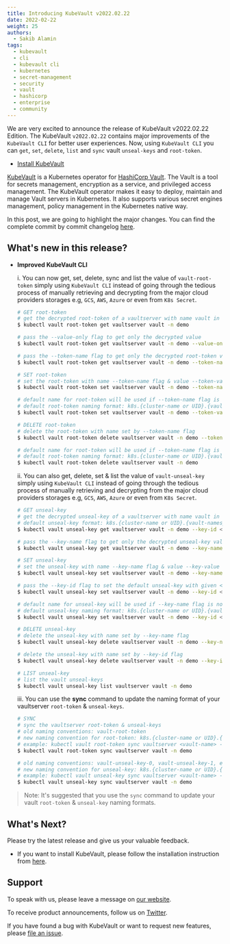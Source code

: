 ```yaml
---
title: Introducing KubeVault v2022.02.22
date: 2022-02-22
weight: 25
authors:
  - Sakib Alamin
tags:
  - kubevault
  - cli
  - kubevault cli
  - kubernetes
  - secret-management
  - security
  - vault
  - hashicorp
  - enterprise
  - community
---
```


We are very excited to announce the release of KubeVault v2022.02.22 Edition. The KubeVault `v2022.02.22` contains major improvements of the `KubeVault CLI` for better user experiences. Now, using `KubeVault CLI` you can `get`, `set`, `delete`, `list` and `sync` vault `unseal-keys` and `root-token`.

- [Install KubeVault](https://kubevault.com/docs/v2022.02.02/setup/)

[KubeVault](https://kubevault.com) is a Kubernetes operator for [HashiCorp Vault](https://www.vaultproject.io/). The Vault is a tool for secrets management, encryption as a service, and privileged access management. The KubeVault operator makes it easy to deploy, maintain and manage Vault servers in Kubernetes. It also supports various secret engines management, policy management in the Kubernetes native way.

In this post, we are going to highlight the major changes. You can find the complete commit by commit changelog [here](https://github.com/kubevault/CHANGELOG/blob/master/releases/v2022.02.22/README.md).

## What's new in this release?

- **Improved KubeVault CLI**

  i. You can now get, set, delete, sync and list the value of `vault-root-token` simply using `KubeVault CLI` instead of going through the tedious process of manually retrieving and decrypting from the major cloud providers storages e.g, `GCS`, `AWS`, `Azure` or even from `K8s Secret`.

  ```bash
  # GET root-token
  # get the decrypted root-token of a vaultserver with name vault in demo namespace
  $ kubectl vault root-token get vaultserver vault -n demo
  
  # pass the --value-only flag to get only the decrypted value
  $ kubectl vault root-token get vaultserver vault -n demo --value-only
  
  # pass the --token-name flag to get only the decrypted root-token value with a specific token name
  $ kubectl vault root-token get vaultserver vault -n demo --token-name <token-name> --value-only 

  ```

  ```bash
  # SET root-token
  # set the root-token with name --token-name flag & value --token-value flag
  $ kubectl vault root-token set vaultserver vault -n demo --token-name <name> --token-value <value>

  # default name for root-token will be used if --token-name flag is not provided
  # default root-token naming format: k8s.{cluster-name or UID}.{vault-namespace}.{vault-name}-root-token
  $ kubectl vault root-token set vaultserver vault -n demo --token-value <value>

  ```

  ```bash
  # DELETE root-token
  # delete the root-token with name set by --token-name flag
  $ kubectl vault root-token delete vaultserver vault -n demo --token-name <name>
  
  # default name for root-token will be used if --token-name flag is not provided
  # default root-token naming format: k8s.{cluster-name or UID}.{vault-namespace}.{vault-name}-root-token
  $ kubectl vault root-token delete vaultserver vault -n demo 
  
  ```

  ii. You can also get, delete, set & list the value of `vault-unseal-key` simply using `KubeVault CLI` instead of going through the tedious process of manually retrieving and decrypting from the major cloud providers storages e.g, `GCS`, `AWS`, `Azure` or even from `K8s Secret`.

  ```bash
  # GET unseal-key
  # get the decrypted unseal-key of a vaultserver with name vault in demo namespace with --key-id flag
  # default unseal-key format: k8s.{cluster-name or UID}.{vault-namespace}.{vault-name}-unseal-key-{id}
  $ kubectl vault unseal-key get vaultserver vault -n demo --key-id <id>
  
  # pass the --key-name flag to get only the decrypted unseal-key value with a specific key name
  $ kubectl vault unseal-key get vaultserver vault -n demo --key-name <name>  
  
  ```

  ```bash
  # SET unseal-key
  # set the unseal-key with name --key-name flag & value --key-value flag
  $ kubectl vault unseal-key set vaultserver vault -n demo --key-name <name> --key-value <value>
  
  # pass the --key-id flag to set the default unseal-key with given <id>
  $ kubectl vault unseal-key set vaultserver vault -n demo --key-id <id> --key-value <value>
  
  # default name for unseal-key will be used if --key-name flag is not provided
  # default unseal-key naming format: k8s.{cluster-name or UID}.{vault-namespace}.{vault-name}-unseal-key-{id}
  $ kubectl vault unseal-key set vaultserver vault -n demo --key-id <id> --key-value <value>
  
  ```

  ```bash
  # DELETE unseal-key
  # delete the unseal-key with name set by --key-name flag
  $ kubectl vault unseal-key delete vaultserver vault -n demo --key-name <name>
  
  # delete the unseal-key with name set by --key-id flag
  $ kubectl vault unseal-key delete vaultserver vault -n demo --key-id <id>
  
  ```

  ```bash
  # LIST unseal-key
  # list the vault unseal-keys
  $ kubectl vault unseal-key list vaultserver vault -n demo
  
  ```

  iii. You can use the **sync** command to update the naming format of your vaultserver `root-token` & `unseal-keys`.

  ```bash
  # SYNC
  # sync the vaultserver root-token & unseal-keys
  # old naming conventions: vault-root-token
  # new naming convention for root-token: k8s.{cluster-name or UID}.{vault-namespace}.{vault-name}-root-token
  # example: kubectl vault root-token sync vaultserver <vault-name> -n <vault-namespace>
  $ kubectl vault root-token sync vaultserver vault -n demo
  
  # old naming conventions: vault-unseal-key-0, vault-unseal-key-1, etc.
  # new naming convention for unseal-key: k8s.{cluster-name or UID}.{vault-namespace}.{vault-name}-unseal-key-{id}
  # example: kubectl vault unseal-key sync vaultserver <vault-name> -n <vault-namespace>
  $ kubectl vault unseal-key sync vaultserver vault -n demo

  ```

> Note: It's suggested that you use the `sync` command to update your vault `root-token` & `unseal-key` naming formats.

## What's Next?

Please try the latest release and give us your valuable feedback.

- If you want to install KubeVault, please follow the installation instruction from [here](https://kubevault.com/docs/v2022.02.22/setup).

## Support

To speak with us, please leave a message on [our website](https://appscode.com/contact/).

To receive product announcements, follow us on [Twitter](https://twitter.com/KubeVault).

If you have found a bug with KubeVault or want to request new features, please [file an issue](https://github.com/kubevault/project/issues/new).
